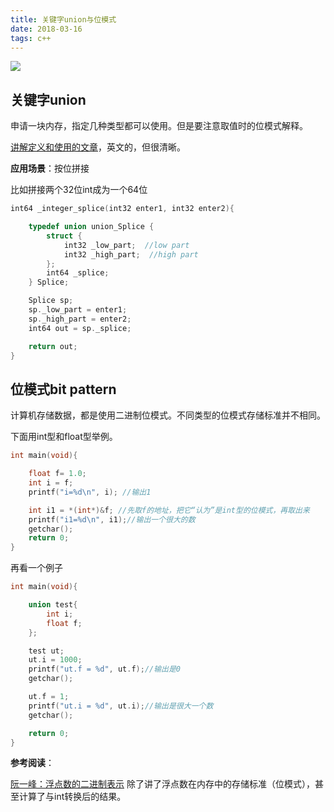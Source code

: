 ```yaml
---
title: 关键字union与位模式
date: 2018-03-16 
tags: c++
---
```

![](http://p6uiwb9pk.bkt.clouddn.com/union.jpg)

## 关键字union
申请一块内存，指定几种类型都可以使用。但是要注意取值时的位模式解释。

[讲解定义和使用的文章](https://www.tutorialspoint.com/cprogramming/c_unions.htm)，英文的，但很清晰。

__应用场景__：按位拼接

比如拼接两个32位int成为一个64位
<!-- more -->
```cpp
int64 _integer_splice(int32 enter1, int32 enter2){

    typedef union union_Splice {
        struct {
            int32 _low_part;  //low part
            int32 _high_part;  //high part
        };
        int64 _splice;
    } Splice;

    Splice sp;
    sp._low_part = enter1;
    sp._high_part = enter2;
    int64 out = sp._splice;

    return out;
}
```

## 位模式bit pattern
计算机存储数据，都是使用二进制位模式。不同类型的位模式存储标准并不相同。

下面用int型和float型举例。

```cpp
int main(void){

	float f= 1.0;
	int i = f;
	printf("i=%d\n", i); //输出1

	int i1 = *(int*)&f; //先取f的地址，把它“认为”是int型的位模式，再取出来
	printf("i1=%d\n", i1);//输出一个很大的数
	getchar();
	return 0;
}
```

再看一个例子
```cpp
int main(void){

	union test{
		int i;
		float f;
	};

	test ut;
	ut.i = 1000;
	printf("ut.f = %d", ut.f);//输出是0
	getchar();

	ut.f = 1;
	printf("ut.i = %d", ut.i);//输出是很大一个数
	getchar();

	return 0;
}
```

__参考阅读__：

[阮一峰：浮点数的二进制表示](http://www.ruanyifeng.com/blog/2010/06/ieee_floating-point_representation.html)
除了讲了浮点数在内存中的存储标准（位模式），甚至计算了与int转换后的结果。
